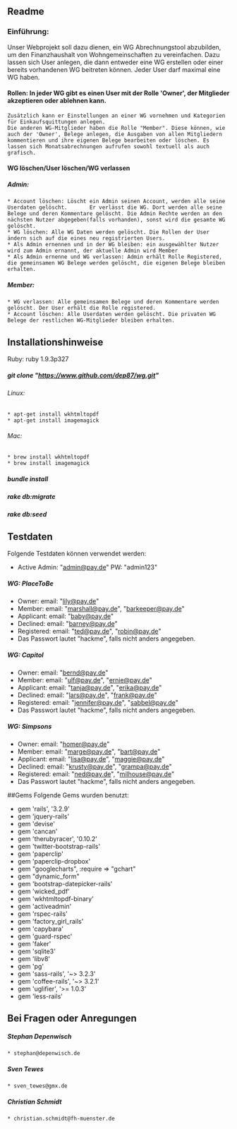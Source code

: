 ## Readme

### Einführung:
Unser Webprojekt soll dazu dienen, ein WG Abrechnungstool abzubilden, um den Finanzhaushalt von Wohngemeinschaften zu vereinfachen.
Dazu lassen sich User anlegen, die dann entweder eine WG erstellen oder einer bereits vorhandenen WG beitreten können. Jeder User darf maximal eine WG haben. 

#### Rollen: In jeder WG gibt es einen User mit der Rolle 'Owner', der Mitglieder akzeptieren oder ablehnen kann.
	Zusätzlich kann er Einstellungen an einer WG vornehmen und Kategorien für Einkaufsquittungen anlegen.
	Die anderen WG-Mitglieder haben die Rolle "Member". Diese können, wie auch der 'Owner', Belege anlegen, die Ausgaben von allen Mitgliedern kommentieren und ihre eigenen Belege bearbeiten oder löschen. Es lassen sich Monatsabrechnungen aufrufen sowohl textuell als auch grafisch.
#### WG löschen/User löschen/WG verlassen
##### Admin: 
	* Account löschen: Löscht ein Admin seinen Account, werden alle seine Userdaten gelöscht. 		Er verlässt die WG. Dort werden alle seine Belege und deren Kommentare gelöscht. Die Admin Rechte werden an den nächsten Nutzer abgegeben(falls vorhanden), sonst wird die gesamte WG gelöscht.
	* WG löschen: Alle WG Daten werden gelöscht. Die Rollen der User ändern sich auf die eines neu registrierten Users.
	* Als Admin ernennen und in der WG bleiben: ein ausgewählter Nutzer wird zum Admin ernannt, der aktuelle Admin wird Member
	* Als Admin ernenne und WG verlassen: Admin erhält Rolle Registered, die gemeinsamen WG Belege werden gelöscht, die eigenen Belege bleiben erhalten.
##### Member: 
	* WG verlassen: Alle gemeinsamen Belege und deren Kommentare werden gelöscht. Der User erhält die Rolle registered.
	* Account löschen: Alle Userdaten werden gelöscht. Die privaten WG Belege der restlichen WG-Mitglieder bleiben erhalten.

## Installationshinweise
Ruby:	ruby 1.9.3p327

##### git clone "https://www.github.com/dep87/wg.git"
###### Linux: 
	* apt-get install wkhtmltopdf
	* apt-get install imagemagick
###### Mac: 
	* brew install wkhtmltopdf
	* brew install imagemagick
##### bundle install
##### rake db:migrate
##### rake db:seed

## Testdaten
Folgende Testdaten können verwendet werden:
* Active Admin: "admin@pay.de" PW: "admin123"

##### WG: PlaceToBe
* Owner: email: "lily@pay.de" 
* Member: email: "marshall@pay.de", "barkeeper@pay.de"
* Applicant: email: "baby@pay.de"
* Declined: email: "barney@pay.de"
* Registered: email: "ted@pay.de", "robin@pay.de"
* Das Passwort lautet "hackme", falls nicht anders angegeben.

##### WG: Capitol
* Owner: email: "bernd@pay.de" 
* Member: email: "ulf@pay.de", "ernie@pay.de"
* Applicant: email: "tanja@pay.de", "erika@pay.de"
* Declined: email: "lars@pay.de", "frank@pay.de"
* Registered: email: "jennifer@pay.de", "sabbel@pay.de"
* Das Passwort lautet "hackme", falls nicht anders angegeben.

##### WG: Simpsons
* Owner: email: "homer@pay.de" 
* Member: email: "marge@pay.de", "bart@pay.de"
* Applicant: email: "lisa@pay.de", "maggie@pay.de"
* Declined: email: "krusty@pay.de", "grampa@pay.de"
* Registered: email: "ned@pay.de", "milhouse@pay.de"
* Das Passwort lautet "hackme", falls nicht anders angegeben.

##Gems
Folgende Gems wurden benutzt:
* gem 'rails', '3.2.9'
* gem 'jquery-rails'
* gem 'devise'
* gem 'cancan'
* gem 'therubyracer', '0.10.2'
* gem 'twitter-bootstrap-rails'
* gem 'paperclip'
* gem 'paperclip-dropbox'
* gem "googlecharts", :require => "gchart"
* gem "dynamic_form"
* gem 'bootstrap-datepicker-rails'
* gem 'wicked_pdf'
* gem 'wkhtmltopdf-binary'
* gem 'activeadmin'
* gem 'rspec-rails'
* gem 'factory_girl_rails'
* gem 'capybara'
* gem 'guard-rspec'
* gem 'faker'
* gem 'sqlite3'
* gem 'libv8'
* gem 'pg'
* gem 'sass-rails', '~> 3.2.3'
* gem 'coffee-rails', '~> 3.2.1'
* gem 'uglifier', '>= 1.0.3'
* gem 'less-rails'

## Bei Fragen oder Anregungen
##### Stephan Depenwisch
	* stephan@depenwisch.de
##### Sven Tewes
	* sven_tewes@gmx.de
##### Christian Schmidt
	* christian.schmidt@fh-muenster.de